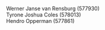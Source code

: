 Werner Janse van Rensburg (577930)
<br/>
Tyrone Joshua Coles (578013)
<br/>
Hendro Opperman (577861)
